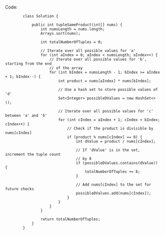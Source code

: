 Code:

            class Solution {
            
                public int tupleSameProduct(int[] nums) {
                    int numsLength = nums.length;
                    Arrays.sort(nums); 
                
                    int totalNumberOfTuples = 0;
                
                    // Iterate over all possible values for 'a'
                    for (int aIndex = 0; aIndex < numsLength; aIndex++) {
                        // Iterate over all possible values for 'b', starting from the end
                        // of the array
                        for (int bIndex = numsLength - 1; bIndex >= aIndex + 1; bIndex--) {
                            int product = nums[aIndex] * nums[bIndex];
                        
                            // Use a hash set to store possible values of 'd'
                            Set<Integer> possibleDValues = new HashSet<>();
                        
                            // Iterate over all possible values for 'c' between 'a' and 'b'
                            for (int cIndex = aIndex + 1; cIndex < bIndex; cIndex++) {
                                // Check if the product is divisible by nums[cIndex]
                                if (product % nums[cIndex] == 0) {
                                    int dValue = product / nums[cIndex];
                                
                                    // If 'dValue' is in the set, increment the tuple count
                                    // by 8
                                    if (possibleDValues.contains(dValue)) {
                                        totalNumberOfTuples += 8;
                                    }
                                
                                    // Add nums[cIndex] to the set for future checks
                                    possibleDValues.add(nums[cIndex]);
                                }
                            }
                        }
                    }
                
                    return totalNumberOfTuples;
                }
            }

            
            
